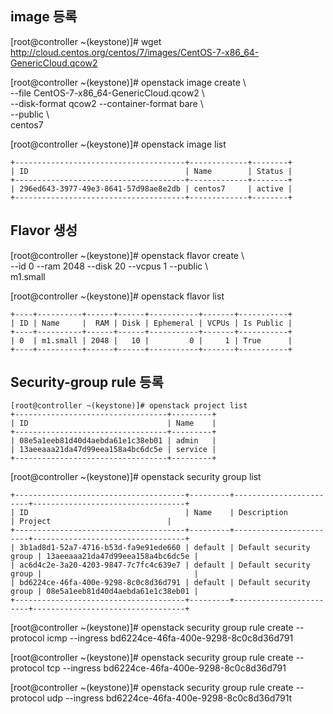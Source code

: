 ## image 등록

[root@controller ~(keystone)]#  wget http://cloud.centos.org/centos/7/images/CentOS-7-x86_64-GenericCloud.qcow2

[root@controller ~(keystone)]# openstack image create \\ \
--file CentOS-7-x86_64-GenericCloud.qcow2 \\ \
--disk-format qcow2 --container-format bare  \\ \
--public \\ \
centos7

[root@controller ~(keystone)]# openstack image list
```
+--------------------------------------+-------------+--------+
| ID                                   | Name        | Status |
+--------------------------------------+-------------+--------+
| 296ed643-3977-49e3-8641-57d98ae8e2db | centos7     | active |
+--------------------------------------+-------------+--------+
```

## Flavor 생성

[root@controller ~(keystone)]# openstack flavor create \\ \
--id 0 --ram 2048 --disk 20 --vcpus 1 --public \\ \
m1.small 

[root@controller ~(keystone)]# openstack flavor list
```
+----+----------+------+------+-----------+-------+-----------+
| ID | Name     |  RAM | Disk | Ephemeral | VCPUs | Is Public |
+----+----------+------+------+-----------+-------+-----------+
| 0  | m1.small | 2048 |   10 |         0 |     1 | True      |
+----+----------+------+------+-----------+-------+-----------+
```

## Security-group rule 등록

```
[root@controller ~(keystone)]# openstack project list
+----------------------------------+---------+
| ID                               | Name    |
+----------------------------------+---------+
| 08e5a1eeb81d40d4aebda61e1c38eb01 | admin   |
| 13aeeaaa21da47d99eea158a4bc6dc5e | service |
+----------------------------------+---------+
```

[root@controller ~(keystone)]# openstack security group list
```
+--------------------------------------+---------+------------------------+----------------------------------+
| ID                                   | Name    | Description            | Project                          |
+--------------------------------------+---------+------------------------+----------------------------------+
| 3b1ad8d1-52a7-4716-b53d-fa9e91ede660 | default | Default security group | 13aeeaaa21da47d99eea158a4bc6dc5e |
| ac6d4c2e-3a20-4203-9847-7c7fc4c639e7 | default | Default security group |                                  |
| bd6224ce-46fa-400e-9298-8c0c8d36d791 | default | Default security group | 08e5a1eeb81d40d4aebda61e1c38eb01 |
+--------------------------------------+---------+------------------------+----------------------------------+
```

[root@controller ~(keystone)]# openstack security group rule create --protocol icmp --ingress bd6224ce-46fa-400e-9298-8c0c8d36d791

[root@controller ~(keystone)]# openstack security group rule create --protocol tcp --ingress bd6224ce-46fa-400e-9298-8c0c8d36d791

[root@controller ~(keystone)]# openstack security group rule create --protocol udp --ingress bd6224ce-46fa-400e-9298-8c0c8d36d791t
